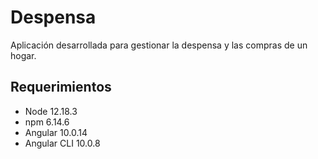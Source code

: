 # Despensa

Aplicación desarrollada para gestionar la despensa y las compras de un hogar.

## Requerimientos

+ Node 12.18.3
+ npm 6.14.6
+ Angular 10.0.14
+ Angular CLI 10.0.8

